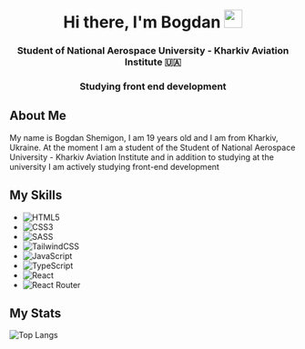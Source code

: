 <h1 align="center">Hi there, I'm Bogdan
  <img src="https://github.com/blackcater/blackcater/raw/main/images/Hi.gif" height="32"/>
</h1>
<h3 align="center">Student of National Aerospace University - Kharkiv Aviation Institute 🇺🇦</h3>
<h3 align="center">Studying front end development</h3>

<h2>About Me</h2>
<p>
  My name is Bogdan Shemigon, I am 19 years old and I am from Kharkiv, Ukraine. At the moment I am a student of the Student of National Aerospace University - Kharkiv Aviation      Institute and in addition to studying at the university I am actively studying front-end development
</p>

<h2>My Skills</h2>

*  ![HTML5](https://img.shields.io/badge/html5-%23E34F26.svg?style=for-the-badge&logo=html5&logoColor=white)
*  ![CSS3](https://img.shields.io/badge/css3-%231572B6.svg?style=for-the-badge&logo=css3&logoColor=white)
*  ![SASS](https://img.shields.io/badge/SASS-hotpink.svg?style=for-the-badge&logo=SASS&logoColor=white)
*  ![TailwindCSS](https://img.shields.io/badge/tailwindcss-%2338B2AC.svg?style=for-the-badge&logo=tailwind-css&logoColor=white)
*  ![JavaScript](https://img.shields.io/badge/javascript-%23323330.svg?style=for-the-badge&logo=javascript&logoColor=%23F7DF1E)
*  ![TypeScript](https://img.shields.io/badge/typescript-%23007ACC.svg?style=for-the-badge&logo=typescript&logoColor=white)
*  ![React](https://img.shields.io/badge/react-%2320232a.svg?style=for-the-badge&logo=react&logoColor=%2361DAFB)
*  ![React Router](https://img.shields.io/badge/React_Router-CA4245?style=for-the-badge&logo=react-router&logoColor=white)









<h2>My Stats</h2>

![Top Langs](https://github-readme-stats.vercel.app/api/top-langs/?username=TeeSSkooo)
